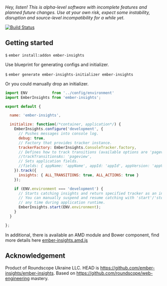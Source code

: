 _Hey, listen! This is alpha-level software with incomplete features and planned future changes. Use at your own risk, expect some instability, disruption and source-level incompatibility for a while yet._

[![Build Status](https://travis-ci.org/ember-insights/ember-insights.svg?branch=master)](https://travis-ci.org/ember-insights/ember-insights)

## Getting started

`$` `ember install:addon ember-insights`

Use blueprint for generating configs and initializer.

`$` `ember generate ember-insights-initializer ember-insights`

Or you could manually drop an initializer.

```javascript
import ENV           from '../config/environment'
import EmberInsights from 'ember-insights';

export default {

  name: 'ember-insights',

  initialize: function(/*container, application*/) {
    EmberInsights.configure('development', {
      // Pushes messages into console log.
      debug: true,
      // Factory that provides tracker instance.
      trackerFactory: EmberInsights.ConsoleTracker.factory,
      // Defines how to track transitions (available options are 'pageview', 'event').
      //trackTransitionsAs: 'pageview',
      // Sets application fields.
      //fields: { appName: 'appName', appId: 'appId', appVersion: 'appVersion'},
    }).track({
      insights: { ALL_TRANSITIONS: true, ALL_ACTIONS: true }
    });

    if (ENV.environment === 'development') {
      // Starts catching insights and return specified tracker as an instance.
      // You can manually suspend and resume catching with 'start'/'stop' functions
      // any time during application runtime.
      EmberInsights.start(ENV.environment);
    }
  }

};

```

In additional, there is available an AMD module and Bower component, find more details here [ember-insights.amd.js](https://github.com/ember-insights/ember-insights.amd.js)


## Acknowledgement

Product of Roundscope Ukraine LLC. HEAD is https://github.com/ember-insights/ember-insights. Based on https://github.com/roundscope/web-engineering mastery.
